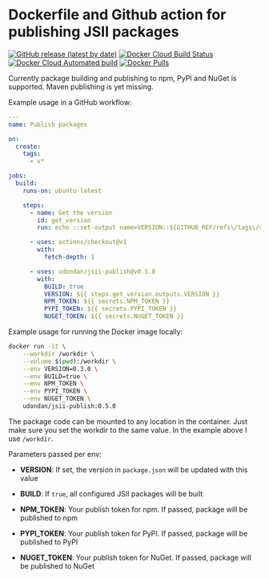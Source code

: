# Dockerfile and Github action for publishing JSII packages

[![GitHub release (latest by date)](https://img.shields.io/github/v/release/udondan/jsii-publish)][releases]
[![Docker Cloud Build Status](https://img.shields.io/docker/cloud/build/udondan/jsii-publish)][hub]
[![Docker Cloud Automated build](https://img.shields.io/docker/cloud/automated/udondan/jsii-publish)][hub-builds]
[![Docker Pulls](https://img.shields.io/docker/pulls/udondan/jsii-publish)][hub]

Currently package building and publishing to npm, PyPI and NuGet is supported. Maven publishing is yet missing.

Example usage in a GitHub workflow:

```yml
---
name: Publish packages

on:
  create:
    tags:
      - v*

jobs:
  build:
    runs-on: ubuntu-latest

    steps:
      - name: Get the version
        id: get_version
        run: echo ::set-output name=VERSION::${GITHUB_REF/refs\/tags\/v/}

      - uses: actions/checkout@v1
        with:
          fetch-depth: 1

      - uses: udondan/jsii-publish@v0.5.0
        with:
          BUILD: true
          VERSION: ${{ steps.get_version.outputs.VERSION }}
          NPM_TOKEN: ${{ secrets.NPM_TOKEN }}
          PYPI_TOKEN: ${{ secrets.PYPI_TOKEN }}
          NUGET_TOKEN: ${{ secrets.NUGET_TOKEN }}
```

Example usage for running the Docker image locally:

```bash
docker run -it \
    --workdir /workdir \
    --volume $(pwd):/workdir \
    --env VERSION=0.3.0 \
    --env BUILD=true \
    --env NPM_TOKEN \
    --env PYPI_TOKEN \
    --env NUGET_TOKEN \
    udondan/jsii-publish:0.5.0
```

The package code can be mounted to any location in the container. Just make sure you set the workdir to the same value. In the example above I use `/workdir`.

Parameters passed per env:

- **VERSION**: If set, the version in `package.json` will be updated with this value
- **BUILD**: If `true`, all configured JSII packages will be built
- **NPM_TOKEN**: Your publish token for npm. If passed, package will be published to npm
- **PYPI_TOKEN**: Your publish token for PyPI. If passed, package will be published to PyPI
- **NUGET_TOKEN**: Your publish token for NuGet. If passed, package will be published to NuGet

   [hub]: https://hub.docker.com/r/udondan/jsii-publish
   [hub-builds]: https://hub.docker.com/r/udondan/jsii-publish/builds
   [releases]: https://github.com/udondan/jsii-publish/releases
